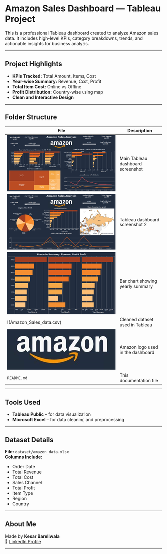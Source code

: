 # Amazon Sales Dashboard — Tableau Project

This is a professional Tableau dashboard created to analyze Amazon sales data. It includes high-level KPIs, category breakdowns, trends, and actionable insights for business analysis.

---

## Project Highlights
- **KPIs Tracked:** Total Amount, Items, Cost
- **Year-wise Summary:** Revenue, Cost, Profit
- **Total Item Cost:** Online vs Offline
- **Profit Distribution:** Country-wise using map
- **Clean and Interactive Design**

---

## Folder Structure

| File | Description |
|------|-------------|
| ![Dashboard1](Dashboard1.png) | Main Tableau dashboard screenshot |
| ![Dashboard2](Dashboard2.png) | Tableau dashboard screenshot 2 |
| ![Year Summary](Year_Wise_Summary.png) | Bar chart showing yearly summary |
| !(Amazon_Sales_data.csv) | Cleaned dataset used in Tableau |
| ![Logo](logo.png) | Amazon logo used in the dashboard |
| `README.md` | This documentation file |

---

## Tools Used
- **Tableau Public** – for data visualization
- **Microsoft Excel** – for data cleaning and preprocessing

---

## Dataset Details

**File:** `dataset/amazon_data.xlsx`  
**Columns Include:**
- Order Date
- Total Revenue
- Total Cost
- Sales Channel
- Total Profit
- Item Type
- Region  
- Country

---

## About Me

Made by **Kesar Bareliwala**  
🔗 [LinkedIn Profile](https://www.linkedin.com/in/kesar-bareliwala-467b472a8)

---
